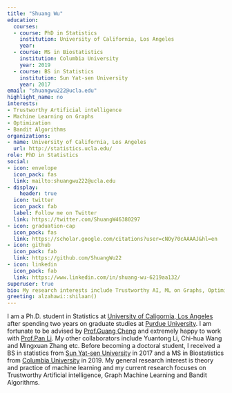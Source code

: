 ```yaml
---
title: "Shuang Wu"
education:
  courses:
  - course: PhD in Statistics
    institution: University of California, Los Angeles
    year: 
  - course: MS in Biostatistics
    institution: Columbia University
    year: 2019
  - course: BS in Statistics
    institution: Sun Yat-sen University
    year: 2017
email: "shuangwu222@ucla.edu"
highlight_name: no
interests:
- Trustworthy Artificial intelligence
- Machine Learning on Graphs
- Optimization
- Bandit Algorithms
organizations:
- name: University of California, Los Angeles
  url: http://statistics.ucla.edu/
role: PhD in Statistics
social:
- icon: envelope
  icon_pack: fas
  link: mailto:shuangwu222@ucla.edu 
- display:
    header: true
  icon: twitter
  icon_pack: fab
  label: Follow me on Twitter
  link: https://twitter.com/ShuangW46380297
- icon: graduation-cap
  icon_pack: fas
  link: https://scholar.google.com/citations?user=cNOy70cAAAAJ&hl=en
- icon: github
  icon_pack: fab
  link: https://github.com/ShuangWu22
- icon: linkedin
  icon_pack: fab
  link: https://www.linkedin.com/in/shuang-wu-6219aa132/
superuser: true
bio: My research interests include Trustworthy AI, ML on Graphs, Optimization, and Bandit Algorithms.
greeting: alzahawi::shilaan()
---
```


I am a Ph.D. student in Statistics at [University of Caligornia, Los Angeles](http://statistics.ucla.edu/) after spending two years on graduate studies at [Purdue University](https://www.stat.purdue.edu/). I am fortunate to be advised by [Prof.Guang Cheng](https://www.stat.purdue.edu/~chengg/index.html) and extremely happy to work with [Prof.Pan Li](https://sites.google.com/view/panli-purdue). My other collaborators include Yuantong Li, Chi-hua Wang and Mingxuan Zhang etc. Before becoming a doctoral student, I received a BS in statistics from [Sun Yat-sen University](http://math.sysu.edu.cn/) in 2017 and a MS in Biostatistics from [Columbia University](http://www.mailman.columbia.edu/academic-departments/biostatistics) in 2019. My general research interest is theory and practice of machine learning and my current research focuses on Trustworthy Artificial intelligence, Graph Machine Learning and Bandit Algorithms.

